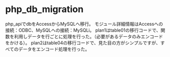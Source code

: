 # php_db_migration
php_apiでdbをAccessからMySQLへ移行。
モジュール詳細情報はAccessへの接続：ODBC、MySQLへの接続：MySQLi。
plan1はtable01の移行コードで、関数を利用しデータを行ごとに処理を行った。（必要があるデータのみエンコードをかける）。
plan2はtable04の移行コードで、見た目の方がシンプルですが、すべてのデータをエンコード処理を行った。
